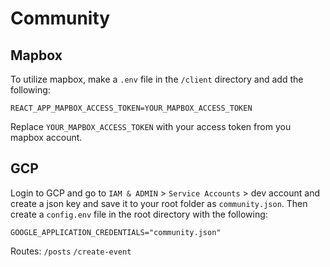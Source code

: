 # Community

## Mapbox

To utilize mapbox, make a `.env` file in the `/client` directory and add the following:

```
REACT_APP_MAPBOX_ACCESS_TOKEN=YOUR_MAPBOX_ACCESS_TOKEN
```

Replace `YOUR_MAPBOX_ACCESS_TOKEN` with your access token from you mapbox account.

## GCP

Login to GCP and go to `IAM & ADMIN` > `Service Accounts` > dev account and create a json key and save it to your root folder as `community.json`. Then create a `config.env` file in the root directory with the following:

```
GOOGLE_APPLICATION_CREDENTIALS="community.json"
```

Routes:
`/posts`
`/create-event`
